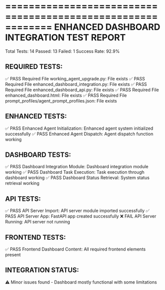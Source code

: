============================================================
ENHANCED DASHBOARD INTEGRATION TEST REPORT
============================================================
Total Tests: 14
Passed: 13
Failed: 1
Success Rate: 92.9%


REQUIRED TESTS:
----------------------------------------
✅ PASS Required File working_agent_upgrade.py: File exists
✅ PASS Required File enhanced_dashboard_integration.py: File exists
✅ PASS Required File enhanced_dashboard_api.py: File exists
✅ PASS Required File enhanced_dashboard.html: File exists
✅ PASS Required File prompt_profiles/agent_prompt_profiles.json: File exists

ENHANCED TESTS:
----------------------------------------
✅ PASS Enhanced Agent Initialization: Enhanced agent system initialized successfully
✅ PASS Enhanced Agent Dispatch: Agent dispatch function working

DASHBOARD TESTS:
----------------------------------------
✅ PASS Dashboard Integration Module: Dashboard integration module working
✅ PASS Dashboard Task Execution: Task execution through dashboard working
✅ PASS Dashboard Status Retrieval: System status retrieval working

API TESTS:
----------------------------------------
✅ PASS API Server Import: API server module imported successfully
✅ PASS API Server App: FastAPI app created successfully
❌ FAIL API Server Running: API server not running

FRONTEND TESTS:
----------------------------------------
✅ PASS Frontend Dashboard Content: All required frontend elements present

INTEGRATION STATUS:
----------------------------------------
⚠️  Minor issues found - Dashboard mostly functional with some limitations